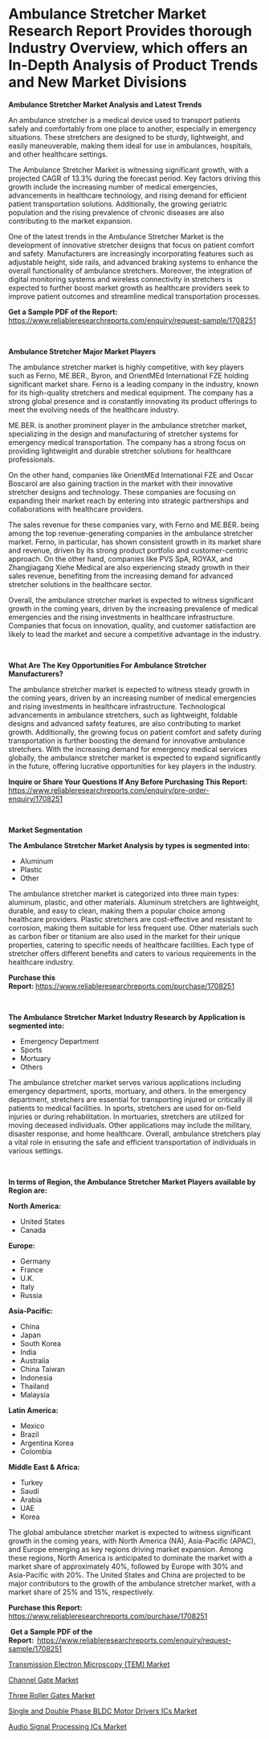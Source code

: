 <p><h1>Ambulance Stretcher Market Research Report Provides thorough Industry Overview, which offers an In-Depth Analysis of Product Trends and New Market Divisions</h1></p><p><strong>Ambulance Stretcher Market Analysis and Latest Trends</strong></p>
<p><p>An ambulance stretcher is a medical device used to transport patients safely and comfortably from one place to another, especially in emergency situations. These stretchers are designed to be sturdy, lightweight, and easily maneuverable, making them ideal for use in ambulances, hospitals, and other healthcare settings.</p><p>The Ambulance Stretcher Market is witnessing significant growth, with a projected CAGR of 13.3% during the forecast period. Key factors driving this growth include the increasing number of medical emergencies, advancements in healthcare technology, and rising demand for efficient patient transportation solutions. Additionally, the growing geriatric population and the rising prevalence of chronic diseases are also contributing to the market expansion.</p><p>One of the latest trends in the Ambulance Stretcher Market is the development of innovative stretcher designs that focus on patient comfort and safety. Manufacturers are increasingly incorporating features such as adjustable height, side rails, and advanced braking systems to enhance the overall functionality of ambulance stretchers. Moreover, the integration of digital monitoring systems and wireless connectivity in stretchers is expected to further boost market growth as healthcare providers seek to improve patient outcomes and streamline medical transportation processes.</p></p>
<p><strong>Get a Sample PDF of the Report:&nbsp;</strong> <a href="https://www.reliableresearchreports.com/enquiry/request-sample/1708251">https://www.reliableresearchreports.com/enquiry/request-sample/1708251</a></p>
<p>&nbsp;</p>
<p><strong>Ambulance Stretcher Major Market Players</strong></p>
<p><p>The ambulance stretcher market is highly competitive, with key players such as Ferno, ME.BER., Byron, and OrientMEd International FZE holding significant market share. Ferno is a leading company in the industry, known for its high-quality stretchers and medical equipment. The company has a strong global presence and is constantly innovating its product offerings to meet the evolving needs of the healthcare industry.</p><p>ME.BER. is another prominent player in the ambulance stretcher market, specializing in the design and manufacturing of stretcher systems for emergency medical transportation. The company has a strong focus on providing lightweight and durable stretcher solutions for healthcare professionals.</p><p>On the other hand, companies like OrientMEd International FZE and Oscar Boscarol are also gaining traction in the market with their innovative stretcher designs and technology. These companies are focusing on expanding their market reach by entering into strategic partnerships and collaborations with healthcare providers.</p><p>The sales revenue for these companies vary, with Ferno and ME.BER. being among the top revenue-generating companies in the ambulance stretcher market. Ferno, in particular, has shown consistent growth in its market share and revenue, driven by its strong product portfolio and customer-centric approach. On the other hand, companies like PVS SpA, ROYAX, and Zhangjiagang Xiehe Medical are also experiencing steady growth in their sales revenue, benefiting from the increasing demand for advanced stretcher solutions in the healthcare sector.</p><p>Overall, the ambulance stretcher market is expected to witness significant growth in the coming years, driven by the increasing prevalence of medical emergencies and the rising investments in healthcare infrastructure. Companies that focus on innovation, quality, and customer satisfaction are likely to lead the market and secure a competitive advantage in the industry.</p></p>
<p>&nbsp;</p>
<p><strong>What Are The Key Opportunities For Ambulance Stretcher Manufacturers?</strong></p>
<p><p>The ambulance stretcher market is expected to witness steady growth in the coming years, driven by an increasing number of medical emergencies and rising investments in healthcare infrastructure. Technological advancements in ambulance stretchers, such as lightweight, foldable designs and advanced safety features, are also contributing to market growth. Additionally, the growing focus on patient comfort and safety during transportation is further boosting the demand for innovative ambulance stretchers. With the increasing demand for emergency medical services globally, the ambulance stretcher market is expected to expand significantly in the future, offering lucrative opportunities for key players in the industry.</p></p>
<p><strong>Inquire or Share Your Questions If Any Before Purchasing This Report:</strong> <a href="https://www.reliableresearchreports.com/enquiry/pre-order-enquiry/1708251">https://www.reliableresearchreports.com/enquiry/pre-order-enquiry/1708251</a></p>
<p>&nbsp;</p>
<p><strong>Market Segmentation</strong></p>
<p><strong>The Ambulance Stretcher Market Analysis by types is segmented into:</strong></p>
<p><ul><li>Aluminum</li><li>Plastic</li><li>Other</li></ul></p>
<p><p>The ambulance stretcher market is categorized into three main types: aluminum, plastic, and other materials. Aluminum stretchers are lightweight, durable, and easy to clean, making them a popular choice among healthcare providers. Plastic stretchers are cost-effective and resistant to corrosion, making them suitable for less frequent use. Other materials such as carbon fiber or titanium are also used in the market for their unique properties, catering to specific needs of healthcare facilities. Each type of stretcher offers different benefits and caters to various requirements in the healthcare industry.</p></p>
<p><strong>Purchase this Report:&nbsp;</strong><a href="https://www.reliableresearchreports.com/purchase/1708251">https://www.reliableresearchreports.com/purchase/1708251</a></p>
<p>&nbsp;</p>
<p><strong>The Ambulance Stretcher Market Industry Research by Application is segmented into:</strong></p>
<p><ul><li>Emergency Department</li><li>Sports</li><li>Mortuary</li><li>Others</li></ul></p>
<p><p>The ambulance stretcher market serves various applications including emergency department, sports, mortuary, and others. In the emergency department, stretchers are essential for transporting injured or critically ill patients to medical facilities. In sports, stretchers are used for on-field injuries or during rehabilitation. In mortuaries, stretchers are utilized for moving deceased individuals. Other applications may include the military, disaster response, and home healthcare. Overall, ambulance stretchers play a vital role in ensuring the safe and efficient transportation of individuals in various settings.</p></p>
<p>&nbsp;</p>
<p><strong>In terms of Region, the Ambulance Stretcher Market Players available by Region are:</strong></p>
<p>
    <p> <strong> North America: </strong>
        <ul>
            <li>United States</li>
            <li>Canada</li>
        </ul>
        </p> 
    <p> <strong> Europe: </strong>
        <ul>
            <li>Germany</li>
            <li>France</li>
            <li>U.K.</li>
            <li>Italy</li>
            <li>Russia</li>
        </ul>
        </p> 
    <p> <strong> Asia-Pacific: </strong>
        <ul>
            <li>China</li>
            <li>Japan</li>
            <li>South Korea</li>
            <li>India</li>
            <li>Australia</li>
            <li>China Taiwan</li>
            <li>Indonesia</li>
            <li>Thailand</li>
            <li>Malaysia</li>
        </ul>
        </p> 
    <p> <strong> Latin America: </strong>
        <ul>
            <li>Mexico</li>
            <li>Brazil</li>
            <li>Argentina Korea</li>
            <li>Colombia</li>
        </ul>
        </p> 
    <p> <strong> Middle East & Africa: </strong>
        <ul>
            <li>Turkey</li>
            <li>Saudi</li>
            <li>Arabia</li>
            <li>UAE</li>
            <li>Korea</li>
        </ul>
    </p>
    </p>
<p><p>The global ambulance stretcher market is expected to witness significant growth in the coming years, with North America (NA), Asia-Pacific (APAC), and Europe emerging as key regions driving market expansion. Among these regions, North America is anticipated to dominate the market with a market share of approximately 40%, followed by Europe with 30% and Asia-Pacific with 20%. The United States and China are projected to be major contributors to the growth of the ambulance stretcher market, with a market share of 25% and 15%, respectively.</p></p>
<p><strong>Purchase this Report: </strong><a href="https://www.reliableresearchreports.com/purchase/1708251">https://www.reliableresearchreports.com/purchase/1708251</a></p>
<p>&nbsp;<strong>Get a Sample PDF of the Report:&nbsp;&nbsp;</strong><a href="https://www.reliableresearchreports.com/enquiry/request-sample/1708251">https://www.reliableresearchreports.com/enquiry/request-sample/1708251</a></p>
<p><strong></strong></p>
<p><p><a href="https://github.com/marloy8/Market-Research-Report-List-3/blob/main/transmission-electron-microscopy-tem-market.md">Transmission Electron Microscopy (TEM) Market</a></p><p><a href="https://github.com/jj19131/Market-Research-Report-List-1/blob/main/channel-gate-market.md">Channel Gate Market</a></p><p><a href="https://github.com/sougarounis/Market-Research-Report-List-2/blob/main/three-roller-gates-market.md">Three Roller Gates Market</a></p><p><a href="https://issuu.com/reportprime-2/docs/single-and-double-phase-bldc-motor-drivers-ics-mar">Single and Double Phase BLDC Motor Drivers ICs Market</a></p><p><a href="https://issuu.com/reportprime-2/docs/audio-signal-processing-ics-market-size-2030.pptx">Audio Signal Processing ICs Market</a></p></p>